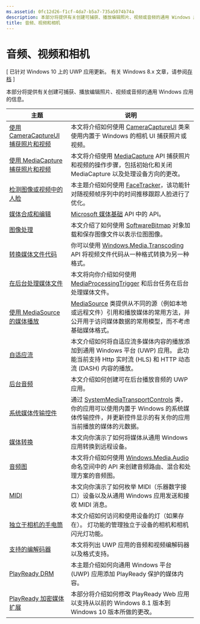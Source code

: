 ```yaml
---
ms.assetid: 0fc12d26-f1cf-4da7-b5a7-735a5074b74a
description: 本部分将提供有关创建可捕获、播放编辑照片、视频或音频的通用 Windows 应用的信息。
title: 音频、视频和相机
---
```


# 音频、视频和相机

\[ 已针对 Windows 10 上的 UWP 应用更新。 有关 Windows 8.x 文章，请参阅[存档](http://go.microsoft.com/fwlink/p/?linkid=619132) \]

本部分将提供有关创建可捕获、播放编辑照片、视频或音频的通用 Windows 应用的信息。
 
| 主题                                                                                             | 说明                                                                                                                                                                                                                                                                                    |
|---------------------------------------------------------------------------------------------------|------------------------------------------------------------------------------------------------------------------------------------------------------------------------------------------------------------------------------------------------------------------------------------------------|
| [使用 CameraCaptureUI 捕获照片和视频](capture-photos-and-video-with-cameracaptureui.md) | 本文将介绍如何使用 [CameraCaptureUI](capture-photos-and-video-with-cameracaptureui.md) 类来使用内置于 Windows 的相机 UI 捕获照片或视频。                                                                                                            |
| [使用 MediaCapture 捕获照片和视频](capture-photos-and-video-with-mediacapture.md)       | 本文将介绍使用 [MediaCapture](https://msdn.microsoft.com/library/windows/apps/br241124) API 捕获照片和视频的操作步骤，包括初始化和关闭 MediaCapture 以及处理设备方向的更改。                                  |
| [检测图像或视频中的人脸](detect-and-track-faces-in-an-image.md)                         | 本主题介绍如何使用 [FaceTracker](https://msdn.microsoft.com/library/windows/apps/dn974150)，该功能针对随视频帧序列中的时间推移跟踪人脸进行了优化。                                                                                                               |
| [媒体合成和编辑](media-compositions-and-editing.md)                               | [Microsoft 媒体基础](https://msdn.microsoft.com/library/windows/desktop/ms694197) API 中的 API。                                                                                                                                                                                 |
| [图像处理](imaging.md)                                                                             | 本文介绍了如何使用 [SoftwareBitmap](https://msdn.microsoft.com/library/windows/apps/dn887358) 对象加载和保存图像文件以表示位图图像。                                                                                                                     |
| [转换媒体文件代码](transcode-media-files.md)                                                 | 你可以使用 [Windows.Media.Transcoding](https://msdn.microsoft.com/library/windows/apps/br207105) API 将视频文件代码从一种格式转换为另一种格式。                                                                                                                                |
| [在后台处理媒体文件](process-media-files-in-the-background.md)                 | 本文将向你介绍如何使用 [MediaProcessingTrigger](https://msdn.microsoft.com/library/windows/apps/dn806005) 和后台任务在后台处理媒体文件。                                                                                                       |
| [使用 MediaSource 的媒体播放](media-playback-with-mediasource.md)                             | [MediaSource](https://msdn.microsoft.com/library/windows/apps/dn930905) 类提供从不同的源（例如本地或远程文件）引用和播放媒体的常用方法，并公开用于访问媒体数据的常用模型，而不考虑基础媒体格式。  |
| [自适应流](adaptive-streaming.md)                                                       | 本文介绍如何将自适应流多媒体内容的播放添加到通用 Windows 平台 (UWP) 应用。 此功能当前支持 Http 实时流 (HLS) 和 HTTP 动态流 (DASH) 内容的播放。                                          |
| [后台音频](background-audio.md)                                                           | 本文介绍如何创建可在后台播放音频的 UWP 应用。                                                                                                                                                                                                               |
| [系统媒体传输控件](system-media-transport-controls.md)                             | 通过 [SystemMediaTransportControls](https://msdn.microsoft.com/library/windows/apps/dn278677) 类，你的应用可以使用内置于 Windows 的系统媒体传输控件，并更新控件显示的有关你的应用当前播放的媒体的元数据。 |
| [媒体转换](media-casting.md)                                                                 | 本文向你演示了如何将媒体从通用 Windows 应用转换到远程设备。                                                                                                                                                                                                       |
| [音频图](audio-graphs.md)                                                                   | 本文将介绍如何使用 [Windows.Media.Audio](https://msdn.microsoft.com/library/windows/apps/dn914341) 命名空间中的 API 来创建音频路由、混合和处理方案的音频图。                                                                            |
| [MIDI](midi.md)                                                                                   | 本文向你演示了如何枚举 MIDI（乐器数字接口）设备以及从通用 Windows 应用发送和接收 MIDI 消息。                                                                                                                                   |
| [独立于相机的手电筒](camera-independent-flashlight.md)                                 | 本文介绍如何访问和使用设备的灯（如果存在）。 灯功能的管理独立于设备的相机和相机闪光灯功能。                                                                                                                 |
| [支持的编解码器](supported-codecs.md)                                                           | 本文将列出 UWP 应用的音频和视频编解码器以及格式支持。                                                                                                                                                                                                                  |
| [PlayReady DRM](playready-client-sdk.md)                                                          | 本主题介绍如何向通用 Windows 平台 (UWP) 应用添加 PlayReady 保护的媒体内容。                                                                                                                                                                                |
| [PlayReady 加密媒体扩展](playready-encrypted-media-extension.md)                     | 本部分将介绍如何修改 PlayReady Web 应用以支持从以前的 Windows 8.1 版本到 Windows 10 版本所做的更改。                                                                                                                                       |

 

 

 






<!--HONumber=Mar16_HO1-->


